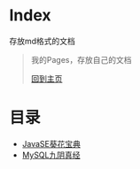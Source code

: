 # Index

存放md格式的文档

> 我的Pages，存放自己的文档
>
>[回到主页](../)

# 目录

* [JavaSE葵花宝典](./JavaSE%E8%91%B5%E8%8A%B1%E5%AE%9D%E5%85%B8)
* [MySQL九阴真经](./MySQL%E4%B9%9D%E9%98%B4%E7%9C%9F%E7%BB%8F)